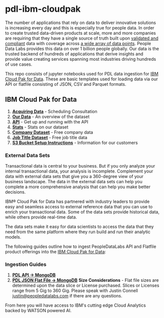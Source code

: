 # pdl-ibm-cloudpak
The number of applications that rely on data to deliver innovative solutions is increasing every day and this is especially true for people data. In order to create trusted data-driven products at scale, more and more companies are requiring that they have a single source of truth built upon [validated and compliant](https://docs.peopledatalabs.com/docs/data-sources) data with coverage across [a wide array of data points](doc:fields). People Data Labs provides this data on over 1 billion people globally. Our data is the trusted backend of hundreds of applications that derive insights and provide value creating services spanning most industries driving hundreds of use cases.

This repo consists of jupyter notebooks used for PDL data ingestion for [IBM Cloud Pak for Data](https://www.ibm.com/products/cloud-pak-for-data/resources).  These are basic templates used for loading data via our API or flatfile consisting of JSON, CSV and Parquet formats.


## IBM Cloud Pak for Data

1. [**Acquiring Data**](https://calendly.com/justin-connell/ibm-cloud-pak-for-data-people-data-labs-intro-meeting?month=2020-08)  - Scheduling Consultation
2. [**Our Data**](https://docs.peopledatalabs.com/docs/data-build)  - An overview of the dataset
3. [**API**](https://docs.peopledatalabs.com/docs/quickstart) - Get up and running with the API
4. [**Stats**](https://docs.peopledatalabs.com/docs/datasets) - Stats on our dataset
5. [**Company Dataset**](https://www.peopledatalabs.com/company-dataset) - Free company data
6. [**Job Title Dataset**](https://www.peopledatalabs.com/related-title-dataset) - Free job title data
6. [**S3 Bucket Setup Instructions**](https://docs.peopledatalabs.com/docs/receiving-and-updating-data) - Information for our customers

### External Data Sets
Transactional data is central to your business. But if you only analyze your internal transactional data, your analysis is incomplete. Complement your data with external data sets that give you a 360-degree view of your business landscape. The data in the external data sets can help you complete a more comprehensive analysis that can help you make better decisions.

IBM® Cloud Pak for Data has partnered with industry leaders to provide easy and seamless access to external reference data that you can use to enrich your transactional data. Some of the data sets provide historical data, while others provide real-time data.

The data sets make it easy for data scientists to access the data that they need from the same platform where they run build and run their analytic models.

The following guides outline how to ingest PeopleDataLabs API and Flatfile product offerings into the [IBM Cloud Pak for Data](https://www.ibm.com/products/cloud-pak-for-data/resources):

### Ingestion Guides
1.  [**PDL API -> MongoDB**](https://docs.peopledatalabs.com/page/ibm-cloud-pack-documentation-api)
2.  [**PDL JSON Flat File -> MongoDB**](https://docs.peopledatalabs.com/page/ibm-cloud-pack-documentation)
**Size Considerations** - Flat file sizes are determined upon the data slice or License purchased.  Slices or Licenses range from 5 Gig to 360 Gig.  Please speak with Justin Connell <justin@peopledatalabs.com> if there are any questions.

 From here you will have access to IBM's cutting edge Cloud Analytics backed by WATSON powered AI.